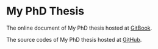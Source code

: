 # My PhD Thesis

The online document of My PhD thesis hosted at [GitBook](https://quanpan302.gitbooks.io/phd-thesis/).

The source codes of My PhD thesis hosted at [GitHub](https://github.com/quanpan302/phd).
